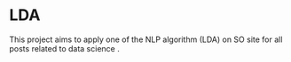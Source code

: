 # LDA
This project aims to apply one of the NLP algorithm (LDA) on SO site for all posts related to data science .

